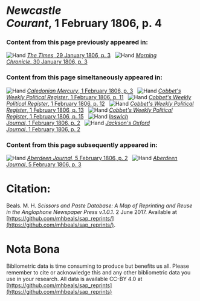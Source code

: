 # *Newcastle Courant*, 1 February 1806, p. 4  
  
### Content from this page previously appeared in:  
![Hand](http://scissorsandpaste.net/wp-content/uploads/2017/06/smallhandpointer.png) [*The Times*, 29 January 1806, p. 3](https://mhbeals.github.io/sap_html/The-Times/The-Times-29-January-1806-p-3)  
![Hand](http://scissorsandpaste.net/wp-content/uploads/2017/06/smallhandpointer.png) [*Morning Chronicle*, 30 January 1806, p. 3](https://mhbeals.github.io/sap_html/Morning-Chronicle/Morning-Chronicle-30-January-1806-p-3)  
  
### Content from this page simeltaneously appeared in:  
![Hand](http://scissorsandpaste.net/wp-content/uploads/2017/06/smallhandpointer.png) [*Caledonian Mercury*, 1 February 1806, p. 3](https://mhbeals.github.io/sap_html/Caledonian-Mercury/Caledonian-Mercury-1-February-1806-p-3)  
![Hand](http://scissorsandpaste.net/wp-content/uploads/2017/06/smallhandpointer.png) [*Cobbet's Weekly Political Register*, 1 February 1806, p. 11](https://mhbeals.github.io/sap_html/Cobbet's-Weekly-Political-Register/Cobbet's-Weekly-Political-Register-1-February-1806-p-11)  
![Hand](http://scissorsandpaste.net/wp-content/uploads/2017/06/smallhandpointer.png) [*Cobbet's Weekly Political Register*, 1 February 1806, p. 12](https://mhbeals.github.io/sap_html/Cobbet's-Weekly-Political-Register/Cobbet's-Weekly-Political-Register-1-February-1806-p-12)  
![Hand](http://scissorsandpaste.net/wp-content/uploads/2017/06/smallhandpointer.png) [*Cobbet's Weekly Political Register*, 1 February 1806, p. 13](https://mhbeals.github.io/sap_html/Cobbet's-Weekly-Political-Register/Cobbet's-Weekly-Political-Register-1-February-1806-p-13)  
![Hand](http://scissorsandpaste.net/wp-content/uploads/2017/06/smallhandpointer.png) [*Cobbet's Weekly Political Register*, 1 February 1806, p. 15](https://mhbeals.github.io/sap_html/Cobbet's-Weekly-Political-Register/Cobbet's-Weekly-Political-Register-1-February-1806-p-15)  
![Hand](http://scissorsandpaste.net/wp-content/uploads/2017/06/smallhandpointer.png) [*Ipswich Journal*, 1 February 1806, p. 2](https://mhbeals.github.io/sap_html/Ipswich-Journal/Ipswich-Journal-1-February-1806-p-2)  
![Hand](http://scissorsandpaste.net/wp-content/uploads/2017/06/smallhandpointer.png) [*Jackson's Oxford Journal*, 1 February 1806, p. 2](https://mhbeals.github.io/sap_html/Jackson's-Oxford-Journal/Jackson's-Oxford-Journal-1-February-1806-p-2)  
  
### Content from this page subsequently appeared in:  
![Hand](http://scissorsandpaste.net/wp-content/uploads/2017/06/smallhandpointer.png) [*Aberdeen Journal*, 5 February 1806, p. 2](https://mhbeals.github.io/sap_html/Aberdeen-Journal/Aberdeen-Journal-5-February-1806-p-2)  
![Hand](http://scissorsandpaste.net/wp-content/uploads/2017/06/smallhandpointer.png) [*Aberdeen Journal*, 5 February 1806, p. 3](https://mhbeals.github.io/sap_html/Aberdeen-Journal/Aberdeen-Journal-5-February-1806-p-3)  


# Citation: 

Beals. M. H. *Scissors and Paste Database: A Map of Reprinting and Reuse in the Anglophone Newspaper Press v.1.0.1.* 2 June 2017. Available at [https://github.com/mhbeals/sap_reprints/](https://github.com/mhbeals/sap_reprints/). 

# Nota Bona

Bibliometric data is time consuming to produce but benefits us all. Please remember to cite or acknowledge this and any other bibliometric data you use in your research. All data is available CC-BY 4.0 at [https://github.com/mhbeals/sap_reprints](https://github.com/mhbeals/sap_reprints)